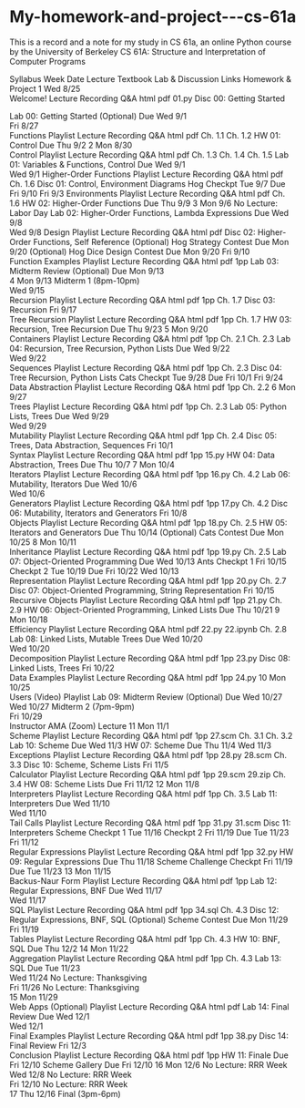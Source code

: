# My-homework-and-project---cs-61a
This is a record and a note for my study in CS 61a, an online Python course by the University of Berkeley
CS 61A: Structure and Interpretation of Computer Programs

Syllabus
Week	Date	Lecture	Textbook	Lab & Discussion Links	Homework & Project
1	Wed
8/25	
Welcome!
Lecture Recording Q&A html pdf 01.py
Disc 00: Getting Started

Lab 00: Getting Started (Optional) Due Wed 9/1	
Fri
8/27	
Functions
Playlist Lecture Recording Q&A html pdf
Ch. 1.1 Ch. 1.2
HW 01: Control Due Thu 9/2
2	Mon
8/30	
Control
Playlist Lecture Recording Q&A html pdf
Ch. 1.3 Ch. 1.4 Ch. 1.5
Lab 01: Variables & Functions, Control Due Wed 9/1	
Wed
9/1	
Higher-Order Functions
Playlist Lecture Recording Q&A html pdf
Ch. 1.6
Disc 01: Control, Environment Diagrams
Hog Checkpt Tue 9/7 Due Fri 9/10
Fri
9/3	
Environments
Playlist Lecture Recording Q&A html pdf
Ch. 1.6
HW 02: Higher-Order Functions Due Thu 9/9
3	Mon
9/6	No Lecture: Labor Day		Lab 02: Higher-Order Functions, Lambda Expressions Due Wed 9/8	
Wed
9/8	
Design
Playlist Lecture Recording Q&A html pdf
Disc 02: Higher-Order Functions, Self Reference
(Optional) Hog Strategy Contest Due Mon 9/20
(Optional) Hog Dice Design Contest Due Mon 9/20
Fri
9/10	
Function Examples
Playlist Lecture Recording Q&A html pdf 1pp
Lab 03: Midterm Review (Optional) Due Mon 9/13	
4	Mon
9/13	Midterm 1 (8pm-10pm)			
Wed
9/15	
Recursion
Playlist Lecture Recording Q&A html pdf 1pp
Ch. 1.7
Disc 03: Recursion
Fri
9/17	
Tree Recursion
Playlist Lecture Recording Q&A html pdf 1pp
Ch. 1.7
HW 03: Recursion, Tree Recursion Due Thu 9/23
5	Mon
9/20	
Containers
Playlist Lecture Recording Q&A html pdf 1pp
Ch. 2.1 Ch. 2.3
Lab 04: Recursion, Tree Recursion, Python Lists Due Wed 9/22	
Wed
9/22	
Sequences
Playlist Lecture Recording Q&A html pdf 1pp
Ch. 2.3
Disc 04: Tree Recursion, Python Lists
Cats Checkpt Tue 9/28 Due Fri 10/1
Fri
9/24	
Data Abstraction
Playlist Lecture Recording Q&A html pdf 1pp
Ch. 2.2
6	Mon
9/27	
Trees
Playlist Lecture Recording Q&A html pdf 1pp
Ch. 2.3
Lab 05: Python Lists, Trees Due Wed 9/29	
Wed
9/29	
Mutability
Playlist Lecture Recording Q&A html pdf 1pp
Ch. 2.4
Disc 05: Trees, Data Abstraction, Sequences
Fri
10/1	
Syntax
Playlist Lecture Recording Q&A html pdf 1pp 15.py
HW 04: Data Abstraction, Trees Due Thu 10/7
7	Mon
10/4	
Iterators
Playlist Lecture Recording Q&A html pdf 1pp 16.py
Ch. 4.2
Lab 06: Mutability, Iterators Due Wed 10/6	
Wed
10/6	
Generators
Playlist Lecture Recording Q&A html pdf 1pp 17.py
Ch. 4.2
Disc 06: Mutability, Iterators and Generators
Fri
10/8	
Objects
Playlist Lecture Recording Q&A html pdf 1pp 18.py
Ch. 2.5
HW 05: Iterators and Generators Due Thu 10/14
(Optional) Cats Contest Due Mon 10/25
8	Mon
10/11	
Inheritance
Playlist Lecture Recording Q&A html pdf 1pp 19.py
Ch. 2.5
Lab 07: Object-Oriented Programming Due Wed 10/13	Ants Checkpt 1 Fri 10/15 Checkpt 2 Tue 10/19 Due Fri 10/22
Wed
10/13	
Representation
Playlist Lecture Recording Q&A html pdf 1pp 20.py
Ch. 2.7
Disc 07: Object-Oriented Programming, String Representation
Fri
10/15	
Recursive Objects
Playlist Lecture Recording Q&A html pdf 1pp 21.py
Ch. 2.9
HW 06: Object-Oriented Programming, Linked Lists Due Thu 10/21
9	Mon
10/18	
Efficiency
Playlist Lecture Recording Q&A html pdf 22.py 22.ipynb
Ch. 2.8
Lab 08: Linked Lists, Mutable Trees Due Wed 10/20	
Wed
10/20	
Decomposition
Playlist Lecture Recording Q&A html pdf 1pp 23.py
Disc 08: Linked Lists, Trees
Fri
10/22	
Data Examples
Playlist Lecture Recording Q&A html pdf 1pp 24.py
10	Mon
10/25	
Users (Video)
Playlist
Lab 09: Midterm Review (Optional) Due Wed 10/27	
Wed
10/27	Midterm 2 (7pm-9pm)			
Fri
10/29	
Instructor AMA (Zoom)
Lecture
11	Mon
11/1	
Scheme
Playlist Lecture Recording Q&A html pdf 1pp 27.scm
Ch. 3.1 Ch. 3.2
Lab 10: Scheme Due Wed 11/3	HW 07: Scheme Due Thu 11/4
Wed
11/3	
Exceptions
Playlist Lecture Recording Q&A html pdf 1pp 28.py 28.scm
Ch. 3.3
Disc 10: Scheme, Scheme Lists
Fri
11/5	
Calculator
Playlist Lecture Recording Q&A html pdf 1pp 29.scm 29.zip
Ch. 3.4
HW 08: Scheme Lists Due Fri 11/12
12	Mon
11/8	
Interpreters
Playlist Lecture Recording Q&A html pdf 1pp
Ch. 3.5
Lab 11: Interpreters Due Wed 11/10	
Wed
11/10	
Tail Calls
Playlist Lecture Recording Q&A html pdf 1pp 31.py 31.scm
Disc 11: Interpreters
Scheme Checkpt 1 Tue 11/16 Checkpt 2 Fri 11/19 Due Tue 11/23
Fri
11/12	
Regular Expressions
Playlist Lecture Recording Q&A html pdf 1pp 32.py
HW 09: Regular Expressions Due Thu 11/18
Scheme Challenge Checkpt Fri 11/19 Due Tue 11/23
13	Mon
11/15	
Backus-Naur Form
Playlist Lecture Recording Q&A html pdf 1pp
Lab 12: Regular Expressions, BNF Due Wed 11/17	
Wed
11/17	
SQL
Playlist Lecture Recording Q&A html pdf 1pp 34.sql
Ch. 4.3
Disc 12: Regular Expressions, BNF, SQL
(Optional) Scheme Contest Due Mon 11/29
Fri
11/19	
Tables
Playlist Lecture Recording Q&A html pdf 1pp
Ch. 4.3
HW 10: BNF, SQL Due Thu 12/2
14	Mon
11/22	
Aggregation
Playlist Lecture Recording Q&A html pdf 1pp
Ch. 4.3
Lab 13: SQL Due Tue 11/23	
Wed
11/24	No Lecture: Thanksgiving			
Fri
11/26	No Lecture: Thanksgiving			
15	Mon
11/29	
Web Apps (Optional)
Playlist Lecture Recording Q&A html pdf
Lab 14: Final Review Due Wed 12/1	
Wed
12/1	
Final Examples
Playlist Lecture Recording Q&A html pdf 1pp 38.py
Disc 14: Final Review
Fri
12/3	
Conclusion
Playlist Lecture Recording Q&A html pdf 1pp
HW 11: Finale Due Fri 12/10
Scheme Gallery Due Fri 12/10
16	Mon
12/6	No Lecture: RRR Week			
Wed
12/8	No Lecture: RRR Week			
Fri
12/10	No Lecture: RRR Week			
17	Thu
12/16	Final (3pm-6pm)	
